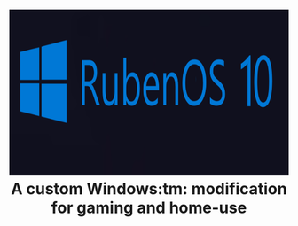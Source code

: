 <h1 align="center">
  <img src="https://raw.githubusercontent.com/WorldOFWindows/RubenOS/main/rubenos_banner.png?token=GHSAT0AAAAAACDVORS6V3D6VQIMJWKG5UKWZECCMWQ" width="1500" height="300" />
A custom Windows:tm: modification for gaming and home-use
